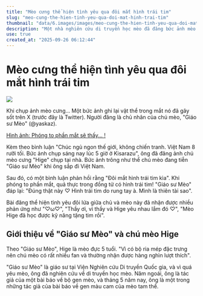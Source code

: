 ```yaml
---
title: "Mèo cưng thể hiện tình yêu qua đôi mắt hình trái tim"
slug: "meo-cung-the-hien-tinh-yeu-qua-doi-mat-hinh-trai-tim"
thumbnail: "data/6.images/images/meo-cung-the-hien-tinh-yeu-qua-doi-mat-hinh-trai-tim.webp"
description: "Một nhà nghiên cứu di truyền học mèo đã đăng bức ảnh mèo cưng 'Hige' của mình với hình trái tim phản chiếu trong mắt, thể hiện tình yêu giữa chủ và mèo."
use: true
created_at: "2025-09-26 06:12:44"
---
```


# Mèo cưng thể hiện tình yêu qua đôi mắt hình trái tim

![](/images/20250925-00010006-huffpost-000-1-view.webp)

Khi chụp ảnh mèo cưng... Một bức ảnh ghi lại vật thể trong mắt nó đã gây sốt trên X (trước đây là Twitter). Người đăng là chủ nhân của chú mèo, "Giáo sư Mèo" (@yaskaz).

[Hình ảnh: Phóng to phần mắt sẽ thấy... !](https://www.huffingtonpost.jp/entry/story_jp_68d47b52e4b0bba54aaa4c42?utm_hp_ref=yahoo)

Kèm theo bình luận "Chúc ngủ ngon thế giới, không chiến tranh. Việt Nam 8 rưỡi tối. Bức ảnh chụp sáng nay lúc 5 giờ ở Kisarazu", ông đã đăng ảnh chú mèo cưng "Hige" chụp tại nhà. Bức ảnh trông như thể chú mèo đang tiễn "Giáo sư Mèo" khi ông sắp đi Việt Nam.

Sau đó, có một bình luận phản hồi rằng "Đôi mắt hình trái tim kìa". Khi phóng to phần mắt, quả thực trong đồng tử có hình trái tim! "Giáo sư Mèo" đáp lại: "Đúng thật này ♡ Hình trái tim do rung tay à. Mình là thiên tài sao".

Bài đăng thể hiện tình yêu đôi lứa giữa chủ và mèo này đã nhận được nhiều phản ứng như "♡ω♡", "Thầy ơi, vì thầy và Hige yêu nhau lắm đó ♡", "Mèo Hige đã học được kỹ năng tặng tim rồi".

## Giới thiệu về "Giáo sư Mèo" và chú mèo Hige

Theo "Giáo sư Mèo", Hige là mèo đực 5 tuổi. "Vì có bộ ria mép đặc trưng nên chú mèo có rất nhiều fan và thường nhận được hàng nghìn lượt thích".

"Giáo sư Mèo" là giáo sư tại Viện Nghiên cứu Di truyền Quốc gia, và vì quá yêu mèo, ông đã nghiên cứu về di truyền học mèo. Năm ngoái, ông là tác giả của một bài báo về bộ gen mèo, và tháng 5 năm nay, ông là một trong những tác giả của bài báo về gen màu cam của mèo tam thể.